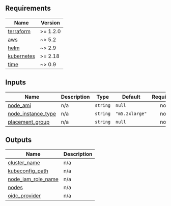 <!-- BEGIN_TF_DOCS -->
## Requirements

| Name | Version |
|------|---------|
| <a name="requirement_terraform"></a> [terraform](#requirement\_terraform) | >= 1.2.0 |
| <a name="requirement_aws"></a> [aws](#requirement\_aws) | ~> 5.2 |
| <a name="requirement_helm"></a> [helm](#requirement\_helm) | ~> 2.9 |
| <a name="requirement_kubernetes"></a> [kubernetes](#requirement\_kubernetes) | >= 2.18 |
| <a name="requirement_time"></a> [time](#requirement\_time) | ~> 0.9 |

## Inputs

| Name | Description | Type | Default | Required |
|------|-------------|------|---------|:--------:|
| <a name="input_node_ami"></a> [node\_ami](#input\_node\_ami) | n/a | `string` | `null` | no |
| <a name="input_node_instance_type"></a> [node\_instance\_type](#input\_node\_instance\_type) | n/a | `string` | `"m5.2xlarge"` | no |
| <a name="input_placement_group"></a> [placement\_group](#input\_placement\_group) | n/a | `string` | `null` | no |

## Outputs

| Name | Description |
|------|-------------|
| <a name="output_cluster_name"></a> [cluster\_name](#output\_cluster\_name) | n/a |
| <a name="output_kubeconfig_path"></a> [kubeconfig\_path](#output\_kubeconfig\_path) | n/a |
| <a name="output_node_iam_role_name"></a> [node\_iam\_role\_name](#output\_node\_iam\_role\_name) | n/a |
| <a name="output_nodes"></a> [nodes](#output\_nodes) | n/a |
| <a name="output_oidc_provider"></a> [oidc\_provider](#output\_oidc\_provider) | n/a |
<!-- END_TF_DOCS -->